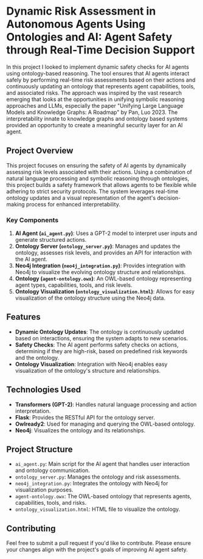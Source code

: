 # Dynamic Risk Assessment in Autonomous Agents Using Ontologies and AI: Agent Safety through Real-Time Decision Support

In this project I looked to implement dynamic safety checks for AI agents using ontology-based reasoning. The tool ensures that AI agents interact safely by performing real-time risk assessments based on their actions and continuously updating an ontology that represents agent capabilities, tools, and associated risks. The approach was inspired by the vast research emerging that looks at the opportunities in unifying symbolic reasoning approaches and LLMs, especially the paper "Unifying Large Language Models and Knowledge Graphs: A Roadmap" by Pan, Luo 2023. The interpretability innate to knowledge graphs and ontology based systems provided an opportunity to create a meaningful security layer for an AI agent.

## Project Overview

This project focuses on ensuring the safety of AI agents by dynamically assessing risk levels associated with their actions. Using a combination of natural language processing and symbolic reasoning through ontologies, this project builds a safety framework that allows agents to be flexible while adhering to strict security protocols. The system leverages real-time ontology updates and a visual representation of the agent's decision-making process for enhanced interpretability.

### Key Components
1. **AI Agent (`ai_agent.py`)**: Uses a GPT-2 model to interpret user inputs and generate structured actions.
2. **Ontology Server (`ontology_server.py`)**: Manages and updates the ontology, assesses risk levels, and provides an API for interaction with the AI agent.
3. **Neo4j Integration (`neo4j_integration.py`)**: Provides integration with Neo4j to visualize the evolving ontology structure and relationships.
4. **Ontology (`agent-ontology.owx`)**: An OWL-based ontology representing agent types, capabilities, tools, and risk levels.
5. **Ontology Visualization (`ontology_visualization.html`)**: Allows for easy visualization of the ontology structure using the Neo4j data.

## Features

- **Dynamic Ontology Updates**: The ontology is continuously updated based on interactions, ensuring the system adapts to new scenarios.
- **Safety Checks**: The AI agent performs safety checks on actions, determining if they are high-risk, based on predefined risk keywords and the ontology.
- **Ontology Visualization**: Integration with Neo4j enables easy visualization of the ontology's structure and relationships.

## Technologies Used

- **Transformers (GPT-2)**: Handles natural language processing and action interpretation.
- **Flask**: Provides the RESTful API for the ontology server.
- **Owlready2**: Used for managing and querying the OWL-based ontology.
- **Neo4j**: Visualizes the ontology and its relationships.
  
## Project Structure

- `ai_agent.py`: Main script for the AI agent that handles user interaction and ontology communication.
- `ontology_server.py`: Manages the ontology and risk assessments.
- `neo4j_integration.py`: Integrates the ontology with Neo4j for visualization purposes.
- `agent-ontology.owx`: The OWL-based ontology that represents agents, capabilities, tools, and risks.
- `ontology_visualization.html`: HTML file to visualize the ontology.

## Contributing

Feel free to submit a pull request if you'd like to contribute. Please ensure your changes align with the project's goals of improving AI agent safety.
